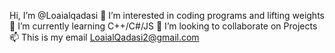  Hi, I’m @Loaialqadasi
👀 I’m interested in coding programs and lifting weights
🌱 I’m currently learning C++/C#/JS
💞️ I’m looking to collaborate on Projects
📫 This is my email LoaialQadasi2@gmail.com
